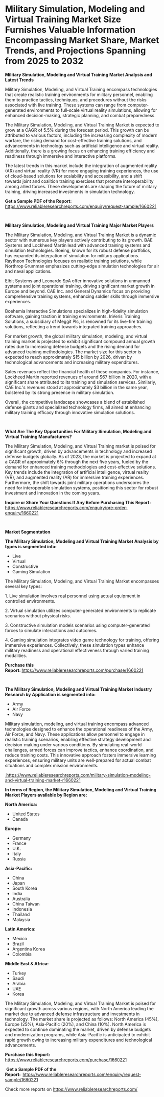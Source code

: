 <p><h1>Military Simulation, Modeling and Virtual Training Market Size Furnishes Valuable Information Encompassing Market Share, Market Trends, and Projections Spanning from 2025 to 2032</h1></p><p><strong>Military Simulation, Modeling and Virtual Training Market Analysis and Latest Trends</strong></p>
<p><p>Military Simulation, Modeling, and Virtual Training encompass technologies that create realistic training environments for military personnel, enabling them to practice tactics, techniques, and procedures without the risks associated with live training. These systems can range from computer-generated environments to full-scale virtual reality simulations, allowing for enhanced decision-making, strategic planning, and combat preparedness.</p><p>The Military Simulation, Modeling, and Virtual Training Market is expected to grow at a CAGR of 5.5% during the forecast period. This growth can be attributed to various factors, including the increasing complexity of modern warfare, the rising demand for cost-effective training solutions, and advancements in technology such as artificial intelligence and virtual reality. Additionally, there is a growing focus on enhancing training efficiency and readiness through immersive and interactive platforms.</p><p>The latest trends in this market include the integration of augmented reality (AR) and virtual reality (VR) for more engaging training experiences, the use of cloud-based solutions for scalability and accessibility, and a shift towards joint and coalition training exercises that promote interoperability among allied forces. These developments are shaping the future of military training, driving increased investments in simulation technology.</p></p>
<p><strong>Get a Sample PDF of the Report:&nbsp;</strong> <a href="https://www.reliableresearchreports.com/enquiry/request-sample/1660221?utm_campaign=2652&utm_medium=2&utm_source=Github&utm_content=ia&utm_term=29032025&utm_id=military-simulation-modeling-and-virtual-training">https://www.reliableresearchreports.com/enquiry/request-sample/1660221</a></p>
<p>&nbsp;</p>
<p><strong>Military Simulation, Modeling and Virtual Training Major Market Players</strong></p>
<p><p>The Military Simulation, Modeling, and Virtual Training Market is a dynamic sector with numerous key players actively contributing to its growth. BAE Systems and Lockheed Martin lead with advanced training systems and simulation technologies. Boeing, known for its robust defense portfolios, has expanded its integration of simulation for military applications. Raytheon Technologies focuses on realistic training solutions, while Northrop Grumman emphasizes cutting-edge simulation technologies for air and naval applications.</p><p>Elbit Systems and Leonardo SpA offer innovative solutions in unmanned systems and joint operational training, driving significant market growth in Europe and beyond. CAE Inc. and General Dynamics focus on providing comprehensive training systems, enhancing soldier skills through immersive experiences.</p><p>Boehemia Interactive Simulations specializes in high-fidelity simulation software, gaining traction in training environments. InVeris Training Solutions, a subsidiary of Meggit Plc, is renowned for its live-fire training solutions, reflecting a trend towards integrated training approaches.</p><p>For market growth, the global military simulation, modeling, and virtual training market is projected to exhibit significant compound annual growth rates due to increasing defense budgets and the rising demand for advanced training methodologies. The market size for this sector is expected to reach approximately $15 billion by 2026, driven by technological advancements and increasing military expenditures.</p><p>Sales revenues reflect the financial health of these companies. For instance, Lockheed Martin reported revenues of around $67 billion in 2020, with a significant share attributed to its training and simulation services. Similarly, CAE Inc.'s revenues stood at approximately $3 billion in the same year, bolstered by its strong presence in military simulation.</p><p>Overall, the competitive landscape showcases a blend of established defense giants and specialized technology firms, all aimed at enhancing military training efficacy through innovative simulation solutions.</p></p>
<p>&nbsp;</p>
<p><strong>What Are The Key Opportunities For Military Simulation, Modeling and Virtual Training Manufacturers?</strong></p>
<p><p>The Military Simulation, Modeling, and Virtual Training market is poised for significant growth, driven by advancements in technology and increased defense budgets globally. As of 2023, the market is projected to expand at a CAGR of approximately 6% through the next five years, fueled by the demand for enhanced training methodologies and cost-effective solutions. Key trends include the integration of artificial intelligence, virtual reality (VR), and augmented reality (AR) for immersive training experiences. Furthermore, the shift towards joint military operations underscores the need for interoperable simulation systems, positioning this sector for robust investment and innovation in the coming years.</p></p>
<p><strong>Inquire or Share Your Questions If Any Before Purchasing This Report:</strong> <a href="https://www.reliableresearchreports.com/enquiry/pre-order-enquiry/1660221?utm_campaign=2652&utm_medium=2&utm_source=Github&utm_content=ia&utm_term=29032025&utm_id=military-simulation-modeling-and-virtual-training">https://www.reliableresearchreports.com/enquiry/pre-order-enquiry/1660221</a></p>
<p>&nbsp;</p>
<p><strong>Market Segmentation</strong></p>
<p><strong>The Military Simulation, Modeling and Virtual Training Market Analysis by types is segmented into:</strong></p>
<p><ul><li>Live</li><li>Virtual</li><li>Constructive</li><li>Gaming Simulation</li></ul></p>
<p><p>The Military Simulation, Modeling, and Virtual Training Market encompasses several key types: </p><p>1. Live simulation involves real personnel using actual equipment in controlled environments.</p><p>2. Virtual simulation utilizes computer-generated environments to replicate scenarios without physical risks.</p><p>3. Constructive simulation models scenarios using computer-generated forces to simulate interactions and outcomes.</p><p>4. Gaming simulation integrates video game technology for training, offering immersive experiences. Collectively, these simulation types enhance military readiness and operational effectiveness through varied training modalities.</p></p>
<p><strong>Purchase this Report:&nbsp;</strong><a href="https://www.reliableresearchreports.com/purchase/1660221?utm_campaign=2652&utm_medium=2&utm_source=Github&utm_content=ia&utm_term=29032025&utm_id=military-simulation-modeling-and-virtual-training">https://www.reliableresearchreports.com/purchase/1660221</a></p>
<p>&nbsp;</p>
<p><strong>The Military Simulation, Modeling and Virtual Training Market Industry Research by Application is segmented into:</strong></p>
<p><ul><li>Army</li><li>Air Force</li><li>Navy</li></ul></p>
<p><p>Military simulation, modeling, and virtual training encompass advanced technologies designed to enhance the operational readiness of the Army, Air Force, and Navy. These applications allow personnel to engage in realistic training scenarios, enabling effective strategy development and decision-making under various conditions. By simulating real-world challenges, armed forces can improve tactics, enhance coordination, and reduce training costs. This innovative approach fosters immersive learning experiences, ensuring military units are well-prepared for actual combat situations and complex mission environments.</p></p>
<p><a href="https://www.reliableresearchreports.com/military-simulation-modeling-and-virtual-training-market-r1660221?utm_campaign=2652&utm_medium=2&utm_source=Github&utm_content=ia&utm_term=29032025&utm_id=military-simulation-modeling-and-virtual-training">&nbsp;https://www.reliableresearchreports.com/military-simulation-modeling-and-virtual-training-market-r1660221</a></p>
<p><strong>In terms of Region, the Military Simulation, Modeling and Virtual Training Market Players available by Region are:</strong></p>
<p>
    <p> <strong> North America: </strong>
        <ul>
            <li>United States</li>
            <li>Canada</li>
        </ul>
        </p> 
    <p> <strong> Europe: </strong>
        <ul>
            <li>Germany</li>
            <li>France</li>
            <li>U.K.</li>
            <li>Italy</li>
            <li>Russia</li>
        </ul>
        </p> 
    <p> <strong> Asia-Pacific: </strong>
        <ul>
            <li>China</li>
            <li>Japan</li>
            <li>South Korea</li>
            <li>India</li>
            <li>Australia</li>
            <li>China Taiwan</li>
            <li>Indonesia</li>
            <li>Thailand</li>
            <li>Malaysia</li>
        </ul>
        </p> 
    <p> <strong> Latin America: </strong>
        <ul>
            <li>Mexico</li>
            <li>Brazil</li>
            <li>Argentina Korea</li>
            <li>Colombia</li>
        </ul>
        </p> 
    <p> <strong> Middle East & Africa: </strong>
        <ul>
            <li>Turkey</li>
            <li>Saudi</li>
            <li>Arabia</li>
            <li>UAE</li>
            <li>Korea</li>
        </ul>
    </p>
    </p>
<p><p>The Military Simulation, Modeling, and Virtual Training Market is poised for significant growth across various regions, with North America leading the market due to advanced defense infrastructure and investments in technology. The market share is projected as follows: North America (45%), Europe (25%), Asia-Pacific (20%), and China (10%). North America is expected to continue dominating the market, driven by defense budgets and modernization programs, while Asia-Pacific is anticipated to exhibit rapid growth owing to increasing military expenditures and technological advancements.</p></p>
<p><strong>Purchase this Report: </strong><a href="https://www.reliableresearchreports.com/purchase/1660221?utm_campaign=2652&utm_medium=2&utm_source=Github&utm_content=ia&utm_term=29032025&utm_id=military-simulation-modeling-and-virtual-training">https://www.reliableresearchreports.com/purchase/1660221</a></p>
<p>&nbsp;<strong>Get a Sample PDF of the Report:&nbsp;&nbsp;</strong><a href="https://www.reliableresearchreports.com/enquiry/request-sample/1660221?utm_campaign=2652&utm_medium=2&utm_source=Github&utm_content=ia&utm_term=29032025&utm_id=military-simulation-modeling-and-virtual-training">https://www.reliableresearchreports.com/enquiry/request-sample/1660221</a></p>
<p><strong></strong></p>
<p>Check more reports on <a href="https://www.reliableresearchreports.com/?utm_campaign=2652&utm_medium=2&utm_source=Github&utm_content=ia&utm_term=29032025&utm_id=military-simulation-modeling-and-virtual-training">https://www.reliableresearchreports.com/</a></p>